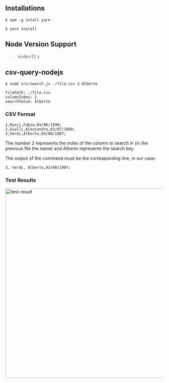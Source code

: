 ## Installations

`$ npm -g intall yarn`

`$ yarn install`

## Node Version Support

>node>12.x

## csv-query-nodejs

`$ node src/search.js ./file.csv 2 Alberto`

```
filePath: ./file.csv
columnIndex: 2
searchValue: Alberto
```

### CSV Format

```
1,Rossi,Fabio,01/06/1990;
2,Gialli,Alessandro,02/07/1989;
3,Verdi,Alberto,03/08/1987;
```

The number 2 represents the index of the column to search in (in the previous file the name) and Alberto represents the search key.

The output of the command must be the corresponding line, in our case: 

```
3, Verdi, Alberto,03/08/1987;
```
### Test Results

<img src="https://user-images.githubusercontent.com/98268101/192625224-37f18c26-f879-4639-bbe1-3b1ee0a74c7c.png" alt="test-result" width="600"/>
